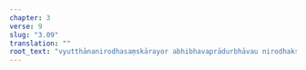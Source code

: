 ```yaml
---
chapter: 3
verse: 9
slug: "3.09"
translation: ""
root_text: "vyutthānanirodhasaṃskārayor abhibhavaprādurbhāvau nirodhakṣaṇacittānvayo nirodhapariṇāmaḥ"
---
```


